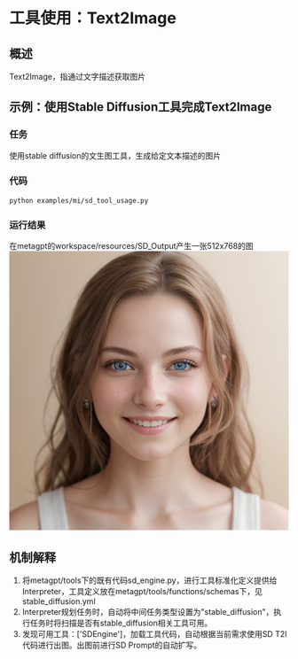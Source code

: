 # 工具使用：Text2Image

## 概述

Text2Image，指通过文字描述获取图片

## 示例：使用Stable Diffusion工具完成Text2Image

### 任务

使用stable diffusion的文生图工具，生成给定文本描述的图片

### 代码

```bash
python examples/mi/sd_tool_usage.py
```

### 运行结果

在metagpt的workspace/resources/SD_Output产生一张512x768的图
<img src="../../../../../public/image/guide/use_cases/interpreter/girl_img.png">

## 机制解释

1. 将metagpt/tools下的既有代码sd_engine.py，进行工具标准化定义提供给Interpreter，工具定义放在metagpt/tools/functions/schemas下，见 stable_diffusion.yml
2. Interpreter规划任务时，自动将中间任务类型设置为"stable_diffusion"，执行任务时将扫描是否有stable_diffusion相关工具可用。
3. 发现可用工具：['SDEngine']，加载工具代码，自动根据当前需求使用SD T2I代码进行出图。出图前进行SD Prompt的自动扩写。
